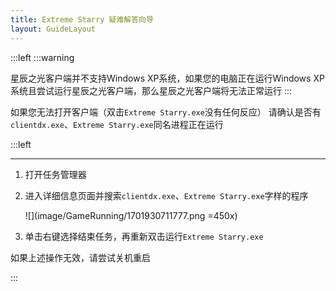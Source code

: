 ```yaml
---
title: Extreme Starry 疑难解答向导
layout: GuideLayout
---
```


:::left
:::warning

<!-- TODO: 改用GFM语法 -->

星辰之光客户端并不支持Windows XP系统，如果您的电脑正在运行Windows XP系统且尝试运行星辰之光客户端，那么星辰之光客户端将无法正常运行
:::

如果您无法打开客户端（双击`Extreme Starry.exe`没有任何反应）
请确认是否有`clientdx.exe`、`Extreme Starry.exe`同名进程正在运行

:::left

---

1. 打开任务管理器

1. 进入详细信息页面并搜索`clientdx.exe`、`Extreme Starry.exe`字样的程序

   ![](image/GameRunning/1701930711777.png =450x)

1. 单击右键选择结束任务，再重新双击运行`Extreme Starry.exe`

如果上述操作无效，请尝试关机重启

:::
